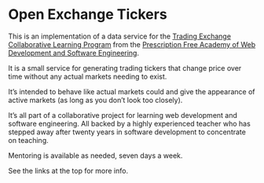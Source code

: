 
# Open Exchange Tickers

This is an implementation of a data service for the [Trading Exchange Collaborative Learning Program](https://github.com/pecknigel/trading-exchange-collaborative-learning) from the [Prescription Free Academy of Web Development and Software Engineering](https://prescriptionfree.academy/).

It is a small service for generating trading tickers that change price over time without any actual markets needing to exist.

It’s intended to behave like actual markets could and give the appearance of active markets (as long as you don’t look too closely).

It’s all part of a collaborative project for learning web development and software engineering. All backed by a highly experienced teacher who has stepped away after twenty years in software development to concentrate on teaching.

Mentoring is available as needed, seven days a week.

See the links at the top for more info.
